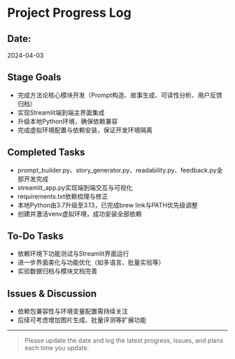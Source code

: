 # Project Progress Log

## Date:
2024-04-03

## Stage Goals
- 完成方法论核心模块开发（Prompt构造、故事生成、可读性分析、用户反馈归档）
- 实现Streamlit端到端主界面集成
- 升级本地Python环境，确保依赖兼容
- 完成虚拟环境配置与依赖安装，保证开发环境隔离

## Completed Tasks
- prompt_builder.py、story_generator.py、readability.py、feedback.py全部开发完成
- streamlit_app.py实现端到端交互与可视化
- requirements.txt依赖梳理与修正
- 本地Python由3.7升级至3.13，已完成brew link与PATH优先级调整
- 创建并激活venv虚拟环境，成功安装全部依赖

## To-Do Tasks
- 依赖环境下功能测试与Streamlit界面运行
- 进一步界面美化与功能优化（如多语言、批量实验等）
- 实验数据归档与模块文档完善

## Issues & Discussion
- 依赖包兼容性与环境变量配置需持续关注
- 后续可考虑增加图片生成、批量评测等扩展功能

---
> Please update the date and log the latest progress, issues, and plans each time you update.
